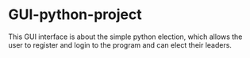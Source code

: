 # GUI-python-project
This GUI interface is about the simple python election, which allows the user to register and login to the program and can elect their leaders. 
